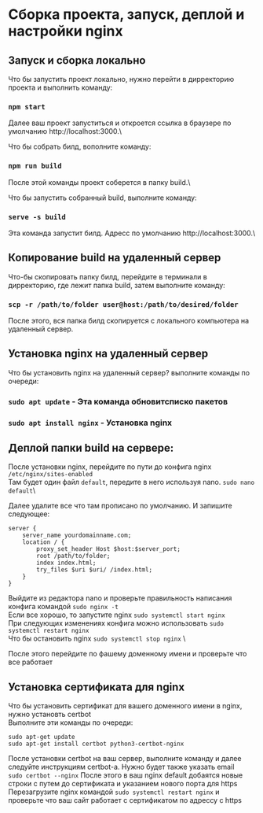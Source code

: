 # Сборка проекта, запуск, деплой и настройки nginx

## Запуск и сборка локально

Что бы запустить проект локально, нужно перейти в дирректорию проекта и выполнить команду:

### `npm start`

Далее ваш проект запуститься и откроется ссылка в браузере по умолчанию http://localhost:3000.\

Что бы собрать билд, вополните команду: 

### `npm run build`

После этой команды проект соберется в папку build.\

Что бы запустить собранный build, выполните команду:

### `serve -s build`

Эта команда запустит билд. Адресс по умолчанию http://localhost:3000.\

## Копирование build на удаленный сервер

Что-бы скопировать папку билд, перейдите в терминали в дирректорию, где лежит папка build, затем выполните команду:

### `scp -r /path/to/folder user@host:/path/to/desired/folder`

После этого, вся папка билд скопируется с локального компьютера на удаленный сервер.

## Установка nginx на удаленный сервер

Что бы установить nginx на удаленный сервер? выполните команды по очереди:

### `sudo apt update` - Эта команда обновитсписко пакетов
### `sudo apt install nginx` - Установка nginx

## Деплой папки build на сервере:

После установки nginx, перейдите по пути до конфига nginx `/etc/nginx/sites-enabled`\
Там будет один файл `default`, передите в него используя nano. `sudo nano default`\

Далее удалите все что там прописано по умолчанию. И запишите следующее:

```
server {  
    server_name yourdomainname.com;  
    location / {  
        proxy_set_header Host $host:$server_port;  
        root /path/to/folder;  
        index index.html;  
        try_files $uri $uri/ /index.html;  
    }  
}  
```
Выйдите из редактора nano и проверьте правильность написания конфига командой `sudo nginx -t`\
Если все хорошо, то запустите nginx `sudo systemctl start nginx`\
При следующих изменениях конфига можно использовать `sudo systemctl restart nginx`\
Что бы остановить nginx `sudo systemctl stop nginx` \

После этого перейдите по фашему доменному имени и проверьте что все работает

## Установка сертификата для nginx 

Что бы установить сертификат для вашего доменного имени в nginx, нужно установть certbot\
Выполните эти команды по очереди:
```
sudo apt-get update
sudo apt-get install certbot python3-certbot-nginx
```
После установки certbot на ваш сервер, выполните команду и далее следуйте инструкциям certbot-а. Нужно будет также указать email\
`sudo certbot --nginx`
После этого в ваш nginx default добаятся новые строки с путем до сертификата и указанием нового порта для https\
Перезагрузите nginx командой `sudo systemctl restart nginx` и проверьте что ваш сайт работает с сертификатом по адрессу с https


